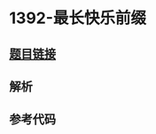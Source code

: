 # 1392-最长快乐前缀

## [题目链接](https://leetcode-cn.com/problems/longest-happy-prefix/)

## 解析



## 参考代码
```Java

```